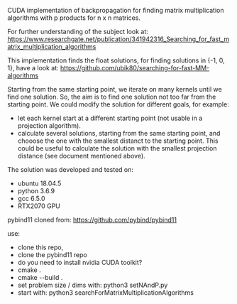 
CUDA implementation of backpropagation for finding matrix multiplication algorithms with p products for n x n matrices. 

For further understanding of the subject look at: 
https://www.researchgate.net/publication/341942316_Searching_for_fast_matrix_multiplication_algorithms

This implementation finds the float solutions, for finding solutions in {-1, 0, 1}, have a look at:
https://github.com/ubik80/searching-for-fast-MM-algorithms

Starting from the same starting point, we iterate on many kernels until we find one solution. So, the aim is to find one solution not too far from the starting point. We could modify the solution for different goals, for example:

- let each kernel start at a different starting point (not usable in a projection algorithm).
- calculate several solutions, starting from the same starting point, and chooose the one with the smallest distanct to the starting point. This could be useful to calculate the solution with the smallest projection distance (see document mentioned above). 

The solution was developed and tested on:
- ubuntu 18.04.5
- python 3.6.9
- gcc 6.5.0
- RTX2070 GPU

pybind11 cloned from:
https://github.com/pybind/pybind11

use:
- clone this repo,
- clone the pybind11 repo
- do you need to install nvidia CUDA toolkit?
- cmake .
- cmake --build .
- set problem size / dims with: python3 setNAndP.py
- start with: python3 searchForMatrixMultiplicationAlgorithms



